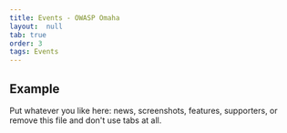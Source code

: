 ```yaml
---
title: Events - OWASP Omaha
layout:  null
tab: true
order: 3
tags: Events
---
```


## Example

Put whatever you like here: news, screenshots, features, supporters, or remove this file and don't use tabs at all.
